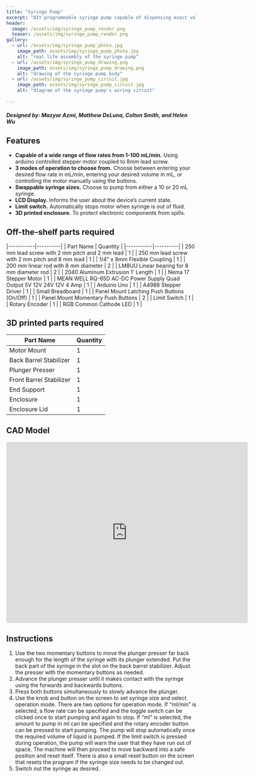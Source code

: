```yaml
---
title: "Syringe Pump"
excerpt: "DIY programmable syringe pump capable of dispensing exact volumes of fluid in 0.1mL increments."
header:
  image: /assets/img/syringe_pump_render.png
  teaser: /assets/img/syringe_pump_render.png
gallery:
  - url: /assets/img/syringe_pump_photo.jpg
    image_path: assets/img/syringe_pump_photo.jpg
    alt: "real life assembly of the syringe pump"
  - url: /assets/img/syringe_pump_drawing.png
    image_path: assets/img/syringe_pump_drawing.png
    alt: "drawing of the syringe pump body"
  - url: /assets/img/syringe_pump_circuit.jpg
    image_path: assets/img/syringe_pump_circuit.jpg
    alt: "diagram of the syringe pump's wiring circuit"
   
---
```

##### Designed by: Mazyar Azmi, Matthew DeLuna, Colton Smith, and Helen Wu
## Features

* **Capable of a wide range of flow rates from 1-100 mL/min.** Using arduino controlled stepper motor coupled to 8mm lead screw.
* **3 modes of operation to choose from.** Choose between entering your desired flow rate in mL/min, entering your desired volume in mL, or controlling the motor manually using the buttons.
* **Swappable syringe sizes.** Choose to pump from either a 10 or 20 mL syringe.
* **LCD Display.** Informs the user about the device’s current state.
* **Limit switch.** Automatically stops motor when syringe is out of fluid.
* **3D printed enclosure.** To protect electronic components from spills.

## Off-the-shelf parts required
|-----------|----------|
| Part Name | Quantity |
|-----------|----------|
| 250 mm lead screw with 2 mm pitch and 2 mm lead | 1 |
| 250 mm lead screw with 2 mm pitch and 8 mm lead | 1 |
| 1/4" x 8mm Flexible Coupling | 1 |
| 200 mm linear rod with 8 mm diameter | 2 |
| LM8UU Linear bearing for 8 mm diameter rod | 2 |
| 2040 Aluminum Extrusion 1' Length | 1 |
| Nema 17 Stepper Motor | 1 |
| MEAN WELL RQ-65D AC-DC Power Supply Quad Output 5V 12V 24V 12V 4 Amp | 1 |
| Arduino Uno | 1 |
| A4988 Stepper Driver | 1 |
| Small Breadboard | 1 |
| Panel Mount Latching Push Buttons (On/Off) | 1 |
| Panel Mount Momentary Push Buttons | 2 |
| Limit Switch | 1 |
| Rotary Encoder | 1 |
| RGB Common Cathode LED | 1 |

## 3D printed parts required
| Part Name | Quantity |
|-----------|----------|
| Motor Mount| 1 |
| Back Barrel Stabilizer | 1 |
| Plunger Presser | 1 |
| Front Barrel Stabilizer | 1 |
| End Support | 1 |
| Enclosure | 1 |
| Enclosure Lid | 1 |


## CAD Model
<iframe src="https://vanderbilt643.autodesk360.com/shares/public/SH286ddQT78850c0d8a4870177110b12f323?mode=embed" width="640" height="480" allowfullscreen="true" webkitallowfullscreen="true" mozallowfullscreen="true"  frameborder="0"></iframe>

## Instructions
1. Use the two momentary buttons to move the plunger presser far back enough for the length of the syringe with its plunger extended. Put the back part of the syringe in the slot on the back barrel stabilizer. Adjust the presser with the momentary buttons as needed.
2. Advance the plunger presser until it makes contact with the syringe using the forwards and backwards buttons.
3. Press both buttons simultaneously to slowly advance the plunger. 
4. Use the knob and button on the screen to set syringe size and select operation mode. There are two options for operation mode. If “ml/min” is selected, a flow rate can be specified and the toggle switch can be clicked once to start pumping and again to stop. If “ml” is selected, the amount to pump in ml can be specified and the rotary encoder button can be pressed to start pumping. The pump will stop automatically once the required volume of liquid is pumped. If the limit switch is pressed during operation, the pump will warn the user that they have run out of space. The machine will then proceed to move backward into a safe position and reset itself. There is also a small reset button on the screen that resets the program if the syringe size needs to be changed out.
5. Switch out the syringe as desired.
